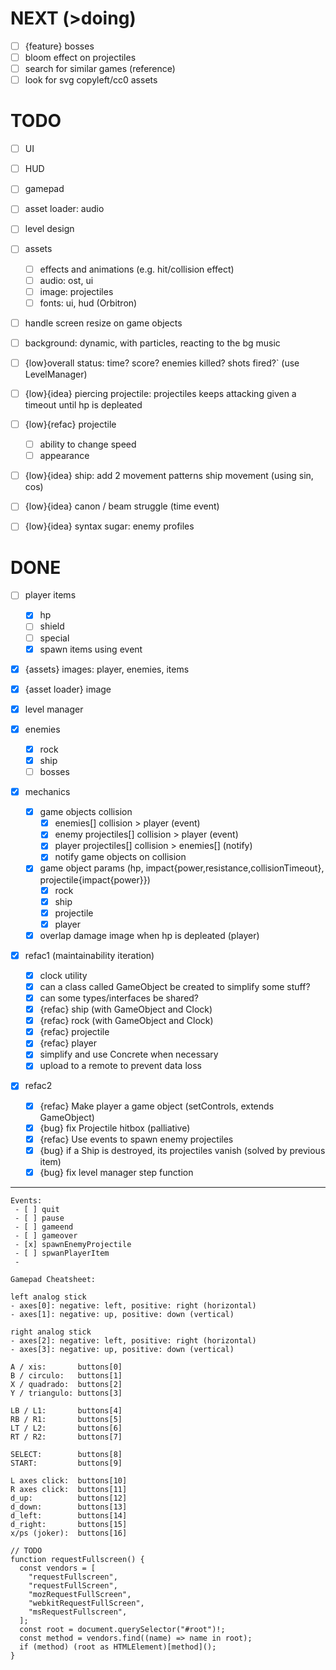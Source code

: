 # NEXT (>doing)

- [ ] {feature} bosses
- [ ] bloom effect on projectiles
- [ ] search for similar games (reference)
- [ ] look for svg copyleft/cc0 assets

# TODO

- [ ] UI
- [ ] HUD
- [ ] gamepad
- [ ] asset loader: audio
- [ ] level design
- [ ] assets

  - [ ] effects and animations (e.g. hit/collision effect)
  - [ ] audio: ost, ui
  - [ ] image: projectiles
  - [ ] fonts: ui, hud (Orbitron)

- [ ] handle screen resize on game objects
- [ ] background: dynamic, with particles, reacting to the bg music
- [ ] {low}overall status: time? score? enemies killed? shots fired?` (use LevelManager)
- [ ] {low}{idea} piercing projectile: projectiles keeps attacking given a timeout until hp is depleated
- [ ] {low}{refac} projectile

  - [ ] ability to change speed
  - [ ] appearance

- [ ] {low}{idea} ship: add 2 movement patterns ship movement (using sin, cos)
- [ ] {low}{idea} canon / beam struggle (time event)
- [ ] {low}{idea} syntax sugar: enemy profiles

# DONE

- [ ] player items
  - [x] hp
  - [ ] shield
  - [ ] special
  - [x] spawn items using event
- [x] {assets} images: player, enemies, items
- [x] {asset loader} image
- [x] level manager
- [x] enemies
  - [x] rock
  - [x] ship
  - [ ] bosses
- [x] mechanics

  - [x] game objects collision
    - [x] enemies[] collision > player (event)
    - [x] enemy projectiles[] collision > player (event)
    - [x] player projectiles[] collision > enemies[] (notify)
    - [x] notify game objects on collision
  - [x] game object params (hp, impact{power,resistance,collisionTimeout}, projectile{impact{power}})
    - [x] rock
    - [x] ship
    - [x] projectile
    - [x] player
  - [x] overlap damage image when hp is depleated (player)

- [x] refac1 (maintainability iteration)

  - [x] clock utility
  - [x] can a class called GameObject be created to simplify some stuff?
  - [x] can some types/interfaces be shared?
  - [x] {refac} ship (with GameObject and Clock)
  - [x] {refac} rock (with GameObject and Clock)
  - [x] {refac} projectile
  - [x] {refac} player
  - [x] simplify and use Concrete when necessary
  - [x] upload to a remote to prevent data loss

- [x] refac2

  - [x] {refac} Make player a game object (setControls, extends GameObject)
  - [x] {bug} fix Projectile hitbox (palliative)
  - [x] {refac} Use events to spawn enemy projectiles
  - [x] {bug} if a Ship is destroyed, its projectiles vanish (solved by previous item)
  - [x] {bug} fix level manager step function

---

```
Events:
 - [ ] quit
 - [ ] pause
 - [ ] gameend
 - [ ] gameover
 - [x] spawnEnemyProjectile
 - [ ] spwanPlayerItem
 -
```

```
Gamepad Cheatsheet:

left analog stick
- axes[0]: negative: left, positive: right (horizontal)
- axes[1]: negative: up, positive: down (vertical)

right analog stick
- axes[2]: negative: left, positive: right (horizontal)
- axes[3]: negative: up, positive: down (vertical)

A / xis:       buttons[0]
B / circulo:   buttons[1]
X / quadrado:  buttons[2]
Y / triangulo: buttons[3]

LB / L1:       buttons[4]
RB / R1:       buttons[5]
LT / L2:       buttons[6]
RT / R2:       buttons[7]

SELECT:        buttons[8]
START:         buttons[9]

L axes click:  buttons[10]
R axes click:  buttons[11]
d_up:          buttons[12]
d_down:        buttons[13]
d_left:        buttons[14]
d_right:       buttons[15]
x/ps (joker):  buttons[16]
```

```
// TODO
function requestFullscreen() {
  const vendors = [
    "requestFullscreen",
    "requestFullScreen",
    "mozRequestFullScreen",
    "webkitRequestFullScreen",
    "msRequestFullscreen",
  ];
  const root = document.querySelector("#root")!;
  const method = vendors.find((name) => name in root);
  if (method) (root as HTMLElement)[method]();
}

```
